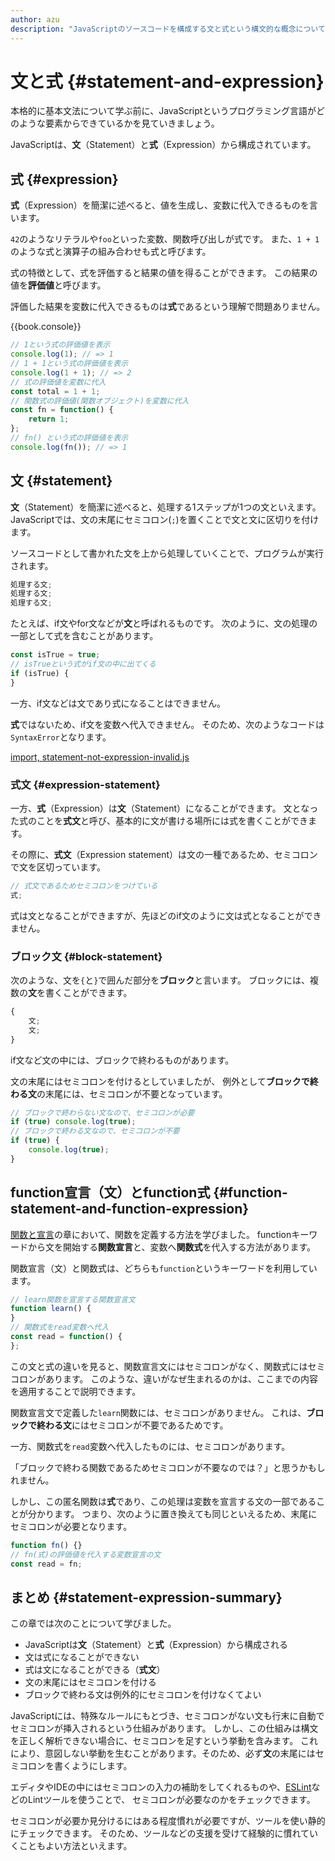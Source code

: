 ```yaml
---
author: azu
description: "JavaScriptのソースコードを構成する文と式という構文的な概念について紹介します。文と式の違いを理解することで、セミコロンをどの場合に書くかがわかるようになります。抽象的な話が多くなるため、完全に理解はしなくてもコードは書けます。"
---
```


# 文と式 {#statement-and-expression}

本格的に基本文法について学ぶ前に、JavaScriptというプログラミング言語がどのような要素からできているかを見ていきましょう。

JavaScriptは、**文**（Statement）と**式**（Expression）から構成されています。

## 式 {#expression}

**式**（Expression）を簡潔に述べると、値を生成し、変数に代入できるものを言います。

`42`のようなリテラルや`foo`といった変数、関数呼び出しが式です。
また、`1 + 1`のような式と演算子の組み合わせも式と呼びます。

式の特徴として、式を評価すると結果の値を得ることができます。
この結果の値を**評価値**と呼びます。

評価した結果を変数に代入できるものは**式**であるという理解で問題ありません。

{{book.console}}
```js
// 1という式の評価値を表示
console.log(1); // => 1
// 1 + 1という式の評価値を表示
console.log(1 + 1); // => 2
// 式の評価値を変数に代入
const total = 1 + 1;
// 関数式の評価値(関数オブジェクト)を変数に代入
const fn = function() {
    return 1;
};
// fn() という式の評価値を表示
console.log(fn()); // => 1
```

## 文 {#statement}

**文**（Statement）を簡潔に述べると、処理する1ステップが1つの文といえます。
JavaScriptでは、文の末尾にセミコロン(`;`)を置くことで文と文に区切りを付けます。

ソースコードとして書かれた文を上から処理していくことで、プログラムが実行されます。

<!-- doctest:disable -->
```js
処理する文;
処理する文;
処理する文;
```

たとえば、if文やfor文などが**文**と呼ばれるものです。
次のように、文の処理の一部として式を含むことがあります。

```js
const isTrue = true;
// isTrueという式がif文の中に出てくる
if (isTrue) {
}
```

一方、if文などは文であり式になることはできません。

**式**ではないため、if文を変数へ代入できません。
そのため、次のようなコードは`SyntaxError`となります。

[import, statement-not-expression-invalid.js](src/statement-not-expression-invalid.js)

### 式文 {#expression-statement}

一方、**式**（Expression）は**文**（Statement）になることができます。
文となった式のことを**式文**と呼び、基本的に文が書ける場所には式を書くことができます。

その際に、**式文**（Expression statement）は文の一種であるため、セミコロンで文を区切っています。

<!-- doctest:disable -->
```js
// 式文であるためセミコロンをつけている
式;
```

式は文となることができますが、先ほどのif文のように文は式となることができません。

### ブロック文 {#block-statement}

次のような、文を`{`と`}`で囲んだ部分を**ブロック**と言います。
ブロックには、複数の**文**を書くことができます。

<!-- doctest:disable -->
```js
{
    文;
    文;
}
```

if文など文の中には、ブロックで終わるものがあります。

文の末尾にはセミコロンを付けるとしていましたが、
例外として**ブロックで終わる文**の末尾には、セミコロンが不要となっています。

```js
// ブロックで終わらない文なので、セミコロンが必要
if (true) console.log(true);
// ブロックで終わる文なので、セミコロンが不要
if (true) {
    console.log(true);
}
```

## function宣言（文）とfunction式 {#function-statement-and-function-expression}

[関数と宣言][]の章において、関数を定義する方法を学びました。
functionキーワードから文を開始する**関数宣言**と、変数へ**関数式**を代入する方法があります。

関数宣言（文）と関数式は、どちらも`function`というキーワードを利用しています。

```js
// learn関数を宣言する関数宣言文
function learn() {
}
// 関数式をread変数へ代入
const read = function() {
};
```

この文と式の違いを見ると、関数宣言文にはセミコロンがなく、関数式にはセミコロンがあります。
このような、違いがなぜ生まれるのかは、ここまでの内容を適用することで説明できます。

関数宣言文で定義した`learn`関数には、セミコロンがありません。
これは、**ブロックで終わる文**にはセミコロンが不要であるためです。

一方、関数式を`read`変数へ代入したものには、セミコロンがあります。

<!-- textlint-disable preset-ja-technical-writing/ja-no-weak-phrase -->

「ブロックで終わる関数であるためセミコロンが不要なのでは？」と思うかもしれません。

<!-- textlint-enable preset-ja-technical-writing/ja-no-weak-phrase -->

しかし、この匿名関数は**式**であり、この処理は変数を宣言する文の一部であることが分かります。
つまり、次のように置き換えても同じといえるため、末尾にセミコロンが必要となります。

```js
function fn() {}
// fn(式)の評価値を代入する変数宣言の文
const read = fn;
```

## まとめ {#statement-expression-summary}

この章では次のことについて学びました。

- JavaScriptは**文**（Statement）と**式**（Expression）から構成される
- 文は式になることができない
- 式は文になることができる（**式文**）
- 文の末尾にはセミコロンを付ける
- ブロックで終わる文は例外的にセミコロンを付けなくてよい

JavaScriptには、特殊なルールにもとづき、セミコロンがない文も行末に自動でセミコロンが挿入されるという仕組みがあります。
しかし、この仕組みは構文を正しく解析できない場合に、セミコロンを足すという挙動を含みます。
これにより、意図しない挙動を生むことがあります。そのため、必ず**文**の末尾にはセミコロンを書くようにします。

エディタやIDEの中にはセミコロンの入力の補助をしてくれるものや、[ESLint][]などのLintツールを使うことで、
セミコロンが必要なのかをチェックできます。

セミコロンが必要か見分けるにはある程度慣れが必要ですが、ツールを使い静的にチェックできます。
そのため、ツールなどの支援を受けて経験的に慣れていくこともよい方法といえます。

[関数と宣言]: ../function-declaration/README.md
[ESLint]: http://eslint.org/  "ESLint - Pluggable JavaScript linter"

